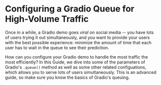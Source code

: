 # Configuring a Gradio Queue for High-Volume Traffic

Once in a while, a Gradio demo goes *viral* on social media -- you have lots of users trying
it out simultaneously, and you want to provide your users with the best possible experience:
minimize the amount of time that each user has to wait in the queue to see their prediction.

How can you configure your Gradio demo to handle the most traffic the most efficiently?
In this Guide, we dive into some of the parameters of Gradio's `.queue()` method as well
as some other related configuations, which allows you to serve lots of users simultaneously.
This is an advanced guide, so make sure you know the basics of Gradio's queuing.
